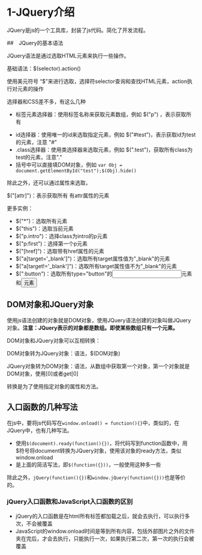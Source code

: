# 1-JQuery介绍

JQuery是js的一个工具库，封装了js代码。简化了开发流程。

##　JQuery的基本语法

JQuery语法是通过选取HTML元素来执行一些操作。

基础语法：$(selector).action()

使用美元符号 “$”来进行选取，选择符selector查询和查找HTML元素，action执行对元素的操作

选择器和CSS差不多，有这么几种

- 标签元素选择器：使用标签名称来获取元素数组，例如 $("p") ，表示获取所有<p>
- id选择器：使用唯一的id来选取指定元素，例如 $("#test")，表示获取id为test的元素，注意 "#"
- .class选择器：使用类选择器来选取元素，例如 $(".test")，获取所有class为test的元素，注意"."
- 括号中可以直接填DOM对象，例如 `var Obj = document.getElementById("test");$(Obj).hide()`

除此之外，还可以通过属性来选取，

$("[attr]")：表示获取所有 有attr属性的元素



更多实例：

- $("*")：选取所有元素
- $("this")：选取当前元素
- $("p.intro")：选择class为intro的p元素
- $("p:first")：选择第一个p元素
- $("[href]")：选取带有href属性的元素
- $("a[target='_blank']")：选取所有target属性值为"_blank"的<a>元素
- $("a[target!='_blank']")：选取所有target属性值不为"_blank"的<a>元素
- $(":button")：选取所有type="button"的<input>元素和<button>元素





## DOM对象和JQuery对象

使用js语法创建的对象就是DOM对象，使用JQuery语法创建的对象叫做JQuery对象。**注意：JQuery表示的对象都是数组。即使某些数组只有一个元素。**

DOM对象和JQuery对象可以互相转换：

DOM对象转为JQuery对象：语法，$(DOM对象)

JQuery对象转为DOM对象：语法，从数组中获取第一个对象，第一个对象就是DOM对象，使用[0]或者get[0]



转换是为了使用指定对象的属性和方法。



## 入口函数的几种写法

在js中，要将js代码写在`window.onload() = function(){}`中，类似的，在JQuery中，也有几种写法。

- 使用`$(document).ready(function(){})`，将代码写到function函数中，用$符号将document转换为JQuery对象，使用该对象的ready方法，类似window.onload
- 是上面的简洁写法，即`$(function({}))`，一般使用这种多一些

除此之外，`jQuery(function(){})`和`window.jQuery(function({}))`也是等价的。

 

### jQuery入口函数和JavaScript入口函数的区别

- jQuery的入口函数是在html所有标签都加载之后，就会去执行，可以执行多次，不会被覆盖
- JavaScript的window.onload时间是等到所有内容，包括外部图片之外的文件夹在完后，才会去执行，只能执行一次，如果执行第二次，第一次的执行会被覆盖



 